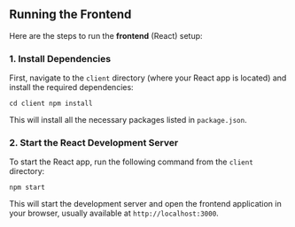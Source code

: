 Running the Frontend
-------------------

Here are the steps to run the **frontend** (React) setup:

### 1\. Install Dependencies

First, navigate to the `client` directory (where your React app is located) and install the required dependencies:

`cd client
npm install`

This will install all the necessary packages listed in `package.json`.

### 2\. Start the React Development Server

To start the React app, run the following command from the `client` directory:

`npm start`

This will start the development server and open the frontend application in your browser, usually available at `http://localhost:3000`.
